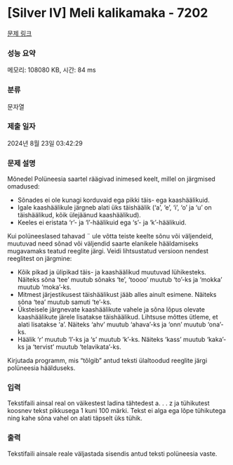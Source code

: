 # [Silver IV] Meli kalikamaka - 7202 

[문제 링크](https://www.acmicpc.net/problem/7202) 

### 성능 요약

메모리: 108080 KB, 시간: 84 ms

### 분류

문자열

### 제출 일자

2024년 8월 23일 03:42:29

### 문제 설명

<p>Mõnedel Polüneesia saartel räägivad inimesed keelt, millel on järgmised omadused:</p>

<ul>
	<li>Sõnades ei ole kunagi korduvaid ega pikki täis- ega kaashäälikuid.</li>
	<li>Igale kaashäälikule järgneb alati üks täishäälik (‘a’, ‘e’, ‘i’, ‘o’ ja ‘u’ on täishäälikud, kõik ülejäänud kaashäälikud).</li>
	<li>Keeles ei eristata ‘r’- ja ‘l’-häälikuid ega ‘s’- ja ‘k’-häälikuid.</li>
</ul>

<p>Kui polüneeslased tahavad ¨ ule võtta teiste keelte sõnu või väljendeid, muutuvad need sõnad või väljendid saarte elanikele hääldamiseks mugavamaks teatud reeglite järgi. Veidi lihtsustatud versioon nendest reeglitest on järgmine:</p>

<ul>
	<li>Kõik pikad ja ülipikad täis- ja kaashäälikud muutuvad lühikesteks. Näiteks sõna ‘tee’ muutub sõnaks ‘te’, ‘toooo’ muutub ‘to’-ks ja ‘mokka’ muutub ‘moka’-ks.</li>
	<li>Mitmest järjestikusest täishäälikust jääb alles ainult esimene. Näiteks sõna ‘tea’ muutub samuti ‘te’-ks.</li>
	<li>Üksteisele järgnevate kaashäälikute vahele ja sõna lõpus olevate kaashäälikute järele lisatakse täishäälikud. Lihtsuse mõttes ütleme, et alati lisatakse ‘a’. Näiteks ‘ahv’ muutub ‘ahava’-ks ja ‘onn’ muutub ‘ona’-ks.</li>
	<li>Häälik ‘r’ muutub ‘l’-ks ja ‘s’ muutub ‘k’-ks. Näiteks ‘kass’ muutub ‘kaka’-ks ja ‘tervist’ muutub ‘telavikata’-ks.</li>
</ul>

<p>Kirjutada programm, mis “tõlgib” antud teksti ülaltoodud reeglite järgi polüneesia häälduseks.</p>

### 입력 

 <p>Tekstifaili ainsal real on väikestest ladina tähtedest a. . . z ja tühikutest koosnev tekst pikkusega 1 kuni 100 märki. Tekst ei alga ega lõpe tühikutega ning kahe sõna vahel on alati täpselt üks tühik.</p>

### 출력 

 <p>Tekstifaili ainsale reale väljastada sisendis antud teksti polüneesia vaste.</p>

